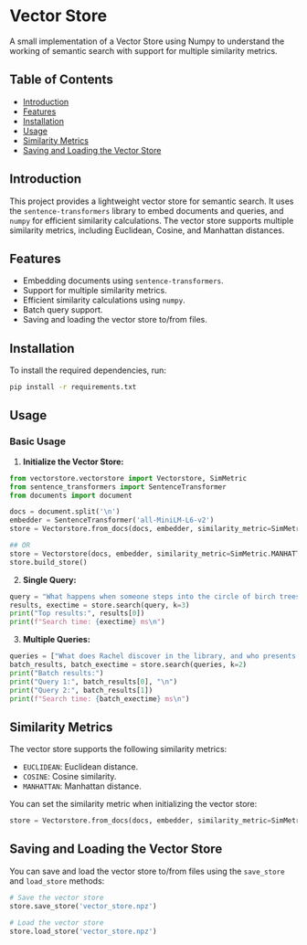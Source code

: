 # Vector Store

A small implementation of a Vector Store using Numpy to understand the working of semantic search with support for multiple similarity metrics.

## Table of Contents

- [Introduction](#introduction)
- [Features](#features)
- [Installation](#installation)
- [Usage](#usage)
- [Similarity Metrics](#similarity-metrics)
- [Saving and Loading the Vector Store](#saving-and-loading-the-vector-store)

## Introduction

This project provides a lightweight vector store for semantic search. It uses the `sentence-transformers` library to embed documents and queries, and `numpy` for efficient similarity calculations. The vector store supports multiple similarity metrics, including Euclidean, Cosine, and Manhattan distances.

## Features

- Embedding documents using `sentence-transformers`.
- Support for multiple similarity metrics.
- Efficient similarity calculations using `numpy`.
- Batch query support.
- Saving and loading the vector store to/from files.

## Installation

To install the required dependencies, run:

```bash
pip install -r requirements.txt
```

## Usage

### Basic Usage

1. **Initialize the Vector Store:**

```python
from vectorstore.vectorstore import Vectorstore, SimMetric
from sentence_transformers import SentenceTransformer
from documents import document

docs = document.split('\n')
embedder = SentenceTransformer('all-MiniLM-L6-v2')
store = Vectorstore.from_docs(docs, embedder, similarity_metric=SimMetric.MANHATTAN)

## OR
store = Vectorstore(docs, embedder, similarity_metric=SimMetric.MANHATTAN)
store.build_store()
```

2. **Single Query:**

```python
query = "What happens when someone steps into the circle of birch trees during the solstice?"
results, exectime = store.search(query, k=3)
print("Top results:", results[0])
print(f"Search time: {exectime} ms\n")
```

3. **Multiple Queries:**

```python
queries = ["What does Rachel discover in the library, and who presents it to her?", "What unusual phenomenon is associated with the ancient bell in the village?"]
batch_results, batch_exectime = store.search(queries, k=2)
print("Batch results:")
print("Query 1:", batch_results[0], "\n")
print("Query 2:", batch_results[1])
print(f"Search time: {batch_exectime} ms\n")
```

## Similarity Metrics

The vector store supports the following similarity metrics:

- `EUCLIDEAN`: Euclidean distance.
- `COSINE`: Cosine similarity.
- `MANHATTAN`: Manhattan distance.

You can set the similarity metric when initializing the vector store:

```python
store = Vectorstore.from_docs(docs, embedder, similarity_metric=SimMetric.COSINE)
```

## Saving and Loading the Vector Store

You can save and load the vector store to/from files using the `save_store` and `load_store` methods:

```python
# Save the vector store
store.save_store('vector_store.npz')

# Load the vector store
store.load_store('vector_store.npz')
```